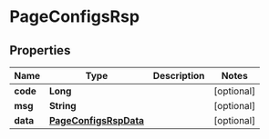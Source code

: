 

# PageConfigsRsp

## Properties

Name | Type | Description | Notes
------------ | ------------- | ------------- | -------------
**code** | **Long** |  |  [optional]
**msg** | **String** |  |  [optional]
**data** | [**PageConfigsRspData**](PageConfigsRspData.md) |  |  [optional]



